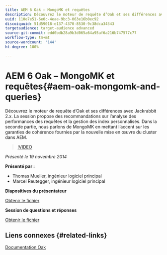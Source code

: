```yaml
---
title: AEM 6 Oak – MongoMK et requêtes
description: Découvrez le moteur de requête d’Oak et ses différences avec Jackrabbit 2.x. La session propose des recommandations sur l’analyse des performances des requêtes et la gestion des index personnalisés. Dans la seconde partie, nous parlons de MongoMK en mettant l’accent sur les garanties de cohérence fournies par la nouvelle mise en œuvre du cluster dans AEM.
uuid: 110e7e51-6e0c-4eae-9bc3-063e16b0ec92
discoiquuid: 51d59018-e137-4370-8530-9c38dca34343
targetaudience: target-audience advanced
source-git-commit: edd0bdb28a9b3d065a64a95af6a216b747577c77
workflow-type: tm+mt
source-wordcount: '144'
ht-degree: 100%

---
```


# AEM 6 Oak – MongoMK et requêtes{#aem-oak-mongomk-and-queries}

Découvrez le moteur de requête d’Oak et ses différences avec Jackrabbit 2.x. La session propose des recommandations sur l’analyse des performances des requêtes et la gestion des index personnalisés. Dans la seconde partie, nous parlons de MongoMK en mettant l’accent sur les garanties de cohérence fournies par la nouvelle mise en œuvre du cluster dans AEM.

>[!VIDEO](https://video.tv.adobe.com/v/19402/?quality=9)

*Présenté le 19 novembre 2014*

**Présenté par :**

* Thomas Mueller, ingénieur logiciel principal
* Marcel Reutegger, ingénieur logiciel principal

**Diapositives du présentateur**

[Obtenir le fichier](assets/aem-6-oak-mongomk-and-queries.pdf)

**Session de questions et réponses**

[Obtenir le fichier](assets/q-a-11-19-14-gem-session-oak.pdf)

## Liens connexes {#related-links}

[Documentation Oak](http://jackrabbit.apache.org/oak/docs/)

<!--
[Get back to the Overview](https://helpx.adobe.com/experience-manager/kt/eseminars/gems/aem-index.html)
-->
